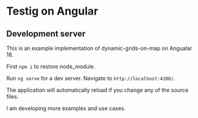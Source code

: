 # Testig on Angular
## Development server
This is an example implementation of dynamic-grids-on-map on Angualar 18.

First `npm i` to restore node_module.

Run `ng serve` for a dev server. Navigate to `http://localhost:4200/`. 

The application will automatically reload if you change any of the source files.

I am developing more examples and use cases.

